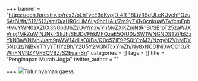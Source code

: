 +++
banner = "https://cdn.forestry.io/res2/bLhTvcE9dKvpjD_4R_1BLivRSqULcKUvehPQzu6At6I/fit/512/512/sm/0/aHR0cHM6Ly9hcHAu/Zm9yZXN0cnkuaW8v/cmFpbHMvYWN0aXZl/X3N0b3JhZ2UvYmxv/YnMvZXlKZmNtRnBi/SE1pT25zaWJXVnpj/MkZuWlNJNklrSkJh/SEJDVFhkMFQzaE5Q/U0lzSW1WNGNDSTZi/blZzYkN3aWNIVnlJ/am9pWW14dllsOXBa/Q0o5ZlE9PS0tYmM2/NzgyN2VhMDY5NzQz/NjBkYTYyYTI1YzBh/Y2U5Y2M3NTcxYmZh/Ny8xNC01Ni0wOC1G/RWhFNVNZYVFBQVBZ/S2EuanBn"
categories = []
tags = []
title = "Penginapan Murah Jogja"
twitter_author = ""

+++
![](/uploads/images-1.jpeg)Tidur nyaman gaess